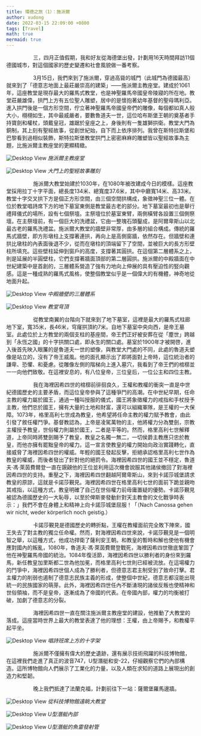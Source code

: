 ```yaml
---
title: 環德之旅（1）：施派爾
author: xudong
date: 2022-03-15 22:09:00 +0800
tags: [Travel]
math: true
mermaid: true
---
```


&emsp; &emsp; &emsp; &emsp; 三，四月正值假期，我和好友從海德堡出發，計劃用16天時間拜訪11個德國城市，對這個國家的歷史變遷和社會風貌做一番考察。

&emsp; &emsp; &emsp; &emsp; 3月15日，我們來到了施派爾，穿過高聳的城門（此城門為德國最高）就來到了「德意志地面上最莊嚴崇高的建築」——施派爾主教座堂。建成於1061年，這座教堂是現存最大的羅馬式教堂，也是神聖羅馬帝國皇帝陵寢的所在地。教堂莊嚴雄偉，拱門上方有五位聖人雕塑，居中的是懷抱著幼年基督的聖母瑪利亞。進入拱門後是一個方形空間，佇立著神聖羅馬帝國皇帝們的雕像，每個都如真人般大小，栩栩如生，其中最威嚴者，要數魯道夫一世，這位哈布斯堡王朝的奠基者手持寶劍和權杖，頭戴皇冠，雄踞於皇座之上，身後則有一隻雄獅拱衛。教堂大門為銅制，其上刻有聖經故事，從創世紀始，自下而上依序排列。我曾在斯特拉斯堡和巴黎看到過相似裝飾，斯特拉斯堡教堂拱門上密密麻麻的雕塑皆以聖經故事為主題，比施派爾主教座堂的更顯精緻。


![Desktop View](https://xudong-zhu01.github.io/assets/speyer/1.png)
_施派爾主教座堂_

![Desktop View](https://xudong-zhu01.github.io/assets/speyer/2.png)
_大門上的聖經故事雕刻_

&emsp; &emsp; &emsp; &emsp; 施派爾大教堂始建於1030年，在1080年被改建成今日的模樣。這座教堂採用拉丁十字平面，總長度134米、總寬度37.6米，其中中廳寬14米、高33米。教堂十字交叉拱下方是個正方形空間，由三個空間拱構成，象徵神聖三位一體。在位於教堂唱詩席下方的地下墓室東側是教堂最古老的部分。地下墓室最初也是舉行禮拜儀式的場所，設有七個祭壇。主祭壇位於墓室東臂，兩側橫臂各設置三個側祭壇。在主祭壇前，有一個巨大的洗禮盆，它由一整塊石頭鑿成，是阿爾卑斯山以北最古老的羅馬洗禮盆。施派爾大教堂的牆壁非常厚，由多層的組合構成。傳統的羅馬式牆壁，即方形墩柱上支撐著連拱，再向上是高側窗牆，依然存在。但牆壁和連拱比墩柱的內表面後退不少，從而在墩柱的頂端留下了空間，並被巨大的長方形壁柱所填充。這些壁柱延伸到窗戶的高度，支撐著其圓拱。在這個第二層體系之上，則是延展的半圓壁柱，它們支撐著牆面頂部的第二層圓拱。施派爾的中殿牆面在中世紀建築中是首創的，三層體系營造了強有力地向上伸展的具有壓迫性的竪向觀感。這是一種成熟的羅馬式風格，使整個教堂似乎是一個偉大的有機體，神奇地從地面升起。

![Desktop View](https://xudong-zhu01.github.io/assets/speyer/5.png)
_中殿牆壁的三層體系_

![Desktop View](https://xudong-zhu01.github.io/assets/speyer/3.png)
_教堂穹頂_

&emsp; &emsp; &emsp; &emsp; 從教堂南翼的台階向下就來到了地下墓室，這裡是最大的羅馬式柱廊地下室，寬35米，長46米，穹窿拱頂約7米。自地下墓室中央向西，是帝王墓室。此處位於上方教堂的兩個支柱的基座間，帝王們正好被安葬在從「塵世」跨越到「永恆之國」的十字拱關口處，即永生的關口處。墓室於1900年才被開啓，進入後首先映入眼簾的是魯道夫一世的塑像，與教堂大門處的不同，此處的魯道夫塑像是站立的，沒有了帝王威風。他的面孔顯示出了即將面對上帝時，這位統治者的謙卑、恐懼、和憂慮。從雕像左側的階梯向上進入墓穴，我看到了帝王們的棺槨並一一向他們致敬。在這裡安息的，有八位皇帝，三位皇后，一位公主和四位主教。

&emsp; &emsp; &emsp; &emsp; 我在海裡因希四世的棺槨前徘徊良久，王權和教權的衝突一直是中世紀德國歷史的主要矛盾，而這位皇帝參與了這種爭鬥的高潮。在中世紀早期，任命主教的權力屬於國王，通過一種叫授服的儀式，國王將象徵權力的戒指和手杖授予主教，他們忠於國王，擁有大量的土地和財富，還可以組織軍隊，是王權的一大保障。1073年，格里高利七世成為教皇，他希望將任命主教的權力賦予教會，由此引發了敘任權鬥爭。基督教認為，上帝是凌駕萬物的主，他將權力分為雙劍，宗教主權授予教皇，世俗權力則屬於國王，二者是平等的。然而，格里高利七世解釋道，上帝同時將雙劍賜予了教皇，教皇之名獨一無二，一切侯爵主教應只忠於教皇，而他亦擁有罷黜皇帝的權力。這一宣言使教皇的權力開始向政治實踐轉化，直接威脅了海裡因希四世的權威。年輕的國王發起反擊，拒絕承認格里高利七世作為教皇的權威，而後者發出了針對他的絕罰令。海裡因希四世的國王並不穩定，魯道夫·馮·萊茵費爾登一直在覬覦他的王位並利用這次機會說服其他諸侯撤回了對海裡因希四世的支持。重壓之下，海裡因希四世翻越阿爾卑斯山，來到卡諾莎城堡請求教皇的原諒，這就是卡諾莎覲見。海裡因希四世在格里高利七世的面前下跪並親吻其戒指，以這種方式，教皇明確了自己在世俗權力前毋庸置疑的優勢。卡諾莎覲見被認為德國歷史的一大恥辱，以至於俾斯麥發動針對天主教會的文化戰爭時表示：」我們不會在身體上和精神上向卡諾莎城堡屈服！「（Nach Canossa gehen wir nicht, weder körperlich noch geistig.）

&emsp; &emsp; &emsp; &emsp; 卡諾莎覲見是德國歷史的轉折點，王權在教權面前完全敗下陣來，國王失去了對主教的獨立任命權。然而，對海裡因希四世來說，卡諾莎覲見是一個明智之舉，以這種方式，他成功捍衛了薩利安王朝。和教皇的暫時和解也使他有機會應對國內的叛亂，1080年，魯道夫·馮·萊茵費爾登戰死，海裡因希四世徹底鞏固了他在神聖羅馬帝國的統治。1084年復活節，海裡因希四世以勝利者的身份來到羅馬，新任教皇加里斯都二世為他加冕，而格里高利七世則已經被流放。在這場權力的鬥爭中，海裡因希四世個人成為了勝利者，但德意志君主制受到了致命打擊。君主權力的削弱也遏制了德意志民族主義的形成，使整個中世紀，德意志都沒能出現統一的民族國家的萌芽。此外，海裡因希四世任內不斷湧現的諸侯反叛也使精神和世俗領袖，而不是皇帝，逐漸成為了帝國的代表。在帝國內部，權力的均衡被打破，加劇了德意志的分裂。

&emsp; &emsp; &emsp; &emsp; 海裡因希四世一直在關注施派爾主教座堂的建設，他推動了大教堂的落成。這座當時世界上最大的教堂表達了他的理想：王權，由上帝賜予，和教權平起平坐。

![Desktop View](https://xudong-zhu01.github.io/assets/speyer/8.png)
_唱詩班席上方的十字架_

&emsp; &emsp; &emsp; &emsp; 施派爾不僅擁有偉大的歷史遺跡，還有展示技術飛躍的科技博物館，在這裡我們走進了真正的波音747，U型潛艇和安-22，仔細觀察它們的內部構造。這所博物館向人們展示了工業化的力量，以及人類在求知的道路上展現出的創造力和堅韌。

&emsp; &emsp; &emsp; &emsp; 晚上我們抵達了法蘭克福，計劃前往下一站：薩爾堡羅馬邊牆。

![Desktop View](https://xudong-zhu01.github.io/assets/speyer/9.png)
_從科技博物館遠眺大教堂_

![Desktop View](https://xudong-zhu01.github.io/assets/speyer/10.png)
_U型潛艇內部_

![Desktop View](https://xudong-zhu01.github.io/assets/speyer/6.png)
_U型潛艇的魚雷發射管_
